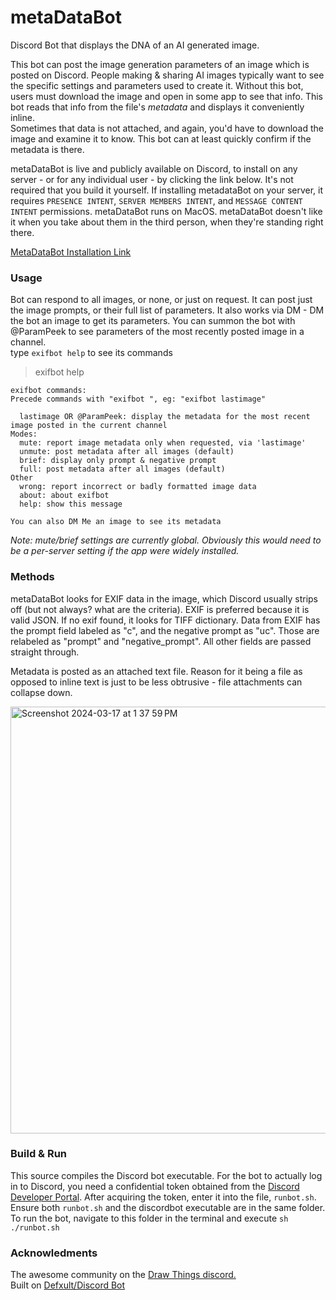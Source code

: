 # metaDataBot
Discord Bot that displays the DNA of an AI generated image. 

This bot can post the image generation parameters of an image which is posted on Discord. People making & sharing AI images typically want to see the specific settings and parameters used to create it. Without this bot, users must download the image and open in some app to see that info. This bot reads that info from the file's *metadata* and displays it conveniently inline.  
Sometimes that data is not attached, and again, you'd have to download the image and examine it to know. This bot can at least quickly confirm if the metadata is there. 

metaDataBot is live and publicly available on Discord, to install on any server - or for any individual user - by clicking the link below. It's not required that you build it yourself. If installing metadataBot on your server, it requires `PRESENCE INTENT`, `SERVER MEMBERS INTENT`, and `MESSAGE CONTENT INTENT` permissions. metaDataBot runs on MacOS. metaDataBot doesn't like it when you take about them in the third person, when they're standing right there.

[MetaDataBot Installation Link](https://discord.com/oauth2/authorize?client_id=1218037339276836997)

### Usage

Bot can respond to all images, or none, or just on request. It can post just the image prompts, or their full list of parameters. It also works via DM - DM the bot an image to get its parameters. You can summon the bot with @ParamPeek to see parameters of the most recently posted image in a channel.  
type `exifbot help` to see its commands

>exifbot help  

```
exifbot commands:
Precede commands with "exifbot ", eg: "exifbot lastimage"

  lastimage OR @ParamPeek: display the metadata for the most recent image posted in the current channel
Modes:
  mute: report image metadata only when requested, via 'lastimage'  
  unmute: post metadata after all images (default)
  brief: display only prompt & negative prompt  
  full: post metadata after all images (default)  
Other  
  wrong: report incorrect or badly formatted image data  
  about: about exifbot  
  help: show this message  

You can also DM Me an image to see its metadata
```
 *Note: mute/brief settings are currently global. Obviously this would need to be a per-server setting if the app were widely installed.*
 

### Methods

metaDataBot looks for EXIF data in the image, which Discord usually strips off (but not always? what are the criteria). EXIF is preferred because it is valid JSON. If no exif found, it looks for TIFF dictionary. Data from EXIF has the prompt field labeled as "c", and the negative prompt as "uc". Those are relabeled as "prompt" and "negative_prompt". All other fields are passed straight through.

Metadata is posted as an attached text file. Reason for it being a file as opposed to inline text is just to be less obtrusive - file attachments can collapse down.

<img width="683" alt="Screenshot 2024-03-17 at 1 37 59 PM" src="https://github.com/S1D1T1/metaDataBot/assets/156350598/2b8ff4f1-3a44-4c1e-9ec5-45800e67dc75">


### Build & Run  
This source compiles the Discord bot executable. For the bot to actually log in to Discord, you need a confidential token obtained from the [Discord Developer Portal](https://discord.com/developers/applications). After acquiring the token, enter it into the file, `runbot.sh`. Ensure both `runbot.sh` and the discordbot executable are in the same folder. To run the bot, navigate to this folder in the terminal and execute `sh ./runbot.sh`

### Acknowledments
The awesome community on the [Draw Things discord.](https://discord.gg/Zx9VXSqQUK)  
Built on [Defxult/Discord Bot](https://github.com/Defxult/Discord.swift)
